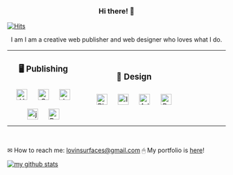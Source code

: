 ### <div align="center">Hi there! 🤍</div>

[![Hits](https://hits.seeyoufarm.com/api/count/incr/badge.svg?url=https%3A%2F%2Fgithub.com%2Fabsolutelyfullycapable%2Fhit-counter&count_bg=%23F3F3F3&title_bg=%23000000&icon=&icon_color=%23FFFFFF&title=hits&edge_flat=true)](https://hits.seeyoufarm.com)

<div align="center">I am I am a creative web publisher and web designer who loves what I do.</div>

<table><tr><td valign="top" width="33%">

### <div align="center">🖥 Publishing</div>
<div align="center">  
<img style="margin: 10px" src="https://profilinator.rishav.dev/skills-assets/html5-original-wordmark.svg" alt="HTML5" height="25" />  
<img style="margin: 10px" src="https://profilinator.rishav.dev/skills-assets/css3-original-wordmark.svg" alt="CSS3" height="25" />  
<img style="margin: 10px" src="https://profilinator.rishav.dev/skills-assets/javascript-original.svg" alt="JavaScript" height="25" />  
<img style="margin: 10px" src="https://profilinator.rishav.dev/skills-assets/jquery.png" alt="jQuery" height="25" />  
<img style="margin: 10px" src="https://profilinator.rishav.dev/skills-assets/bootstrap-plain.svg" alt="Bootstrap" height="25" />  
</div>

</td><td valign="top" width="50%">
 
 <br>
 
 ### <div align="center">🎨 Design</div>
<div align="center">  
<img style="margin: 10px" src="https://profilinator.rishav.dev/skills-assets/photoshop-plain.svg" alt="Photoshop" height="25" />  
<img style="margin: 10px" src="https://profilinator.rishav.dev/skills-assets/adobe_illustrator-icon.svg" alt="Illustrator" height="25" />  
<img style="margin: 10px" src="https://profilinator.rishav.dev/skills-assets/adobexd.png" alt="Adobe XD" height="25" />  
<img style="margin: 10px" src="https://profilinator.rishav.dev/skills-assets/adobepremierepro.png" alt="Premiere Pro" height="25" />  
</div>

</td><td valign="top" width="50%">
 
 </td></tr></table>  
 
 <br>
 
✉ How to reach me: lovinsurfaces@gmail.com
🖱 My portfolio is [here](https://absolutelyfullycapable.github.io/portfolio)!

[![my github stats](https://github-readme-stats.vercel.app/api?username=absolutelyfullycapable&theme=graywhite)](https://github.com/anuraghazra/github-readme-stats)
